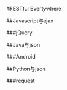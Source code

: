 #RESTful Evertywhere

##Javascript与ajax

###jQuery

##Java与json

###Android

##Python与json

###request

